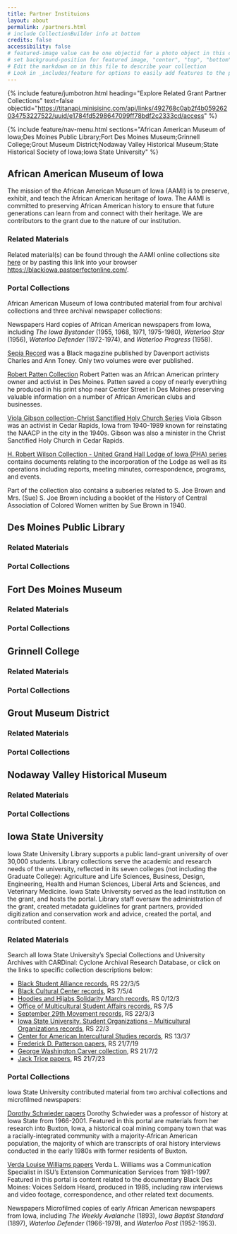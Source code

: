 ```yaml
---
title: Partner Instituions
layout: about
permalink: /partners.html
# include CollectionBuilder info at bottom
credits: false
accessibility: false
# featured-image value can be one objectid for a photo object in this collection, a relative path to an image in this project, or a full url to any image. If left blank, no featured image will appear at top of About page.
# set background-position for featured image, "center", "top", "bottom"
# Edit the markdown on in this file to describe your collection
# Look in _includes/feature for options to easily add features to the page
---
```


{% include feature/jumbotron.html heading="Explore Related Grant Partner Collections" text=false objectid="https://titanapi.minisisinc.com/api/links/492768c0ab2f4b059262034753227522/uuid/e1784fd5298647099ff78bdf2c2333cd/access" %} 

{% include feature/nav-menu.html sections="African American Museum of Iowa;Des Moines Public Library;Fort Des Moines Museum;Grinnell College;Grout Museum District;Nodaway Valley Historical Museum;State Historical Society of Iowa;Iowa State University" %}

## African American Museum of Iowa
The mission of the African American Museum of Iowa (AAMI) is to preserve, exhibit, and teach the African American heritage of Iowa. The AAMI is committed to preserving African American history to ensure that future generations can learn from and connect with their heritage. We are contributors to the grant due to the nature of our institution.

### Related Materials

Related material(s) can be found through the AAMI online collections site [here](https://blackiowa.pastperfectonline.com/) or by pasting this link into your browser https://blackiowa.pastperfectonline.com/.

### Portal Collections

African American Museum of Iowa contributed material from four archival collections and three archival newspaper collections:

Newspapers
Hard copies of African American newspapers from Iowa, including _The Iowa Bystander_ (1955, 1968, 1971, 1975-1980), _Waterloo Star_ (1956), _Waterloo Defender_ (1972-1974), and _Waterloo Progress_ (1958).

[Sepia Record](https://blackiowa.pastperfectonline.com/archive/50CF845B-8AE6-4158-8CA8-806169233910) was a Black magazine published by Davenport activists Charles and Ann Toney. Only two volumes were ever published.

[Robert Patten Collection](https://blackiowa.pastperfectonline.com/archive/5A202142-898F-4D00-A89C-149457523188)
Robert Patten was an African American printery owner and activist in Des Moines. Patten saved a copy of nearly everything he produced in his print shop near Center Street in Des Moines preserving valuable information on a number of African American clubs and businesses.

[Viola Gibson collection-Christ Sanctified Holy Church Series](https://blackiowa.pastperfectonline.com/archive/BBEEBE44-22C6-4EA5-82DD-007625716260)
Viola Gibson was an activist in Cedar Rapids, Iowa from 1940-1989 known for reinstating the NAACP in the city in the 1940s. Gibson was also a minister in the Christ Sanctified Holy Church in Cedar Rapids. 

[H. Robert Wilson Collection - United Grand Hall Lodge of Iowa (PHA) series](https://blackiowa.pastperfectonline.com/archive/F4BC093E-D5A2-4AF6-B3CF-922237352813) contains documents relating to the incorporation of the Lodge as well as its operations including reports, meeting minutes, correspondence, programs, and events. 

Part of the collection also contains a subseries related to S. Joe Brown and Mrs. (Sue) S. Joe Brown including a booklet of the History of Central Association of Colored Women written by Sue Brown in 1940.

## Des Moines Public Library

### Related Materials

### Portal Collections

## Fort Des Moines Museum

### Related Materials

### Portal Collections

## Grinnell College

### Related Materials

### Portal Collections

## Grout Museum District

### Related Materials

### Portal Collections

## Nodaway Valley Historical Museum

### Related Materials

### Portal Collections

## Iowa State University
Iowa State University Library supports a public land-grant university of over 30,000 students. Library collections serve the academic and research needs of the university, reflected in its seven colleges (not including the Graduate College): Agriculture and Life Sciences, Business, Design, Engineering, Health and Human Sciences, Liberal Arts and Sciences, and Veterinary Medicine. Iowa State University served as the lead institution on the grant, and hosts the portal. Library staff oversaw the administration of the grant, created metadata guidelines for grant partners, provided digitization and conservation work and advice, created the portal, and contributed content.

### Related Materials
Search all Iowa State University’s Special Collections and University Archives with CARDinal: Cyclone Archival Research Database, or click on the links to specific collection descriptions below:

* [Black Student Alliance records](https://n2t.net/ark:/87292/w9nk36b81), RS 22/3/5
* [Black Cultural Center records](https://n2t.net/ark:/87292/w9rx9v), RS 7/5/4
* [Hoodies and Hijabs Solidarity March records](https://n2t.net/ark:/87292/w91g0j18c), RS 0/12/3
* [Office of Multicultural Student Affairs records](https://n2t.net/ark:/87292/w9wn32), RS 7/5
* [September 29th Movement records](http://n2t.net/ark:/87292/w9ff3m02c), RS 22/3/3
* [Iowa State University. Student Organizations – Multicultural Organizations records](https://n2t.net/ark:/87292/w9tj89), RS 22/3
* [Center for American Intercultural Studies records](https://n2t.net/ark:/87292/w96n47), RS 13/37
* [Frederick D. Patterson papers](https://n2t.net/ark:/87292/w9mz29), RS 21/7/19
* [George Washington Carver collection](https://n2t.net/ark:/87292/w95z28), RS 21/7/2
* [Jack Trice papers](https://n2t.net/ark:/87292/w97r5z), RS 21/7/23

### Portal Collections
Iowa State University contributed material from two archival collections and microfilmed newspapers:

[Dorothy Schwieder papers](https://n2t.net/ark:/87292/w9tv24)
Dorothy Schwieder was a professor of history at Iowa State from 1966-2001. Featured in this portal are materials from her research into Buxton, Iowa, a historical coal mining company town that was a racially-integrated community with a majority-African American population, the majority of which are transcripts of oral history interviews conducted in the early 1980s with former residents of Buxton. 

[Verda Louise Williams papers](https://n2t.net/ark:/87292/w93j3w)
Verda L. Williams was a Communication Specialist in ISU’s Extension Communication Services from 1981-1997. Featured in this portal is content related to the documentary Black Des Moines: Voices Seldom Heard, produced in 1985, including raw interviews and video footage, correspondence, and other related text documents.

Newspapers
Microfilmed copies of early African American newspapers from Iowa, including _The Weekly Avalanche_ (1893), _Iowa Baptist Standard_ (1897), _Waterloo Defender_ (1966-1979), and _Waterloo Post_ (1952-1953).

<!-- <a href="https://www.example.com" target="_blank" class="btn btn-success">Grinnell College</a>

// <a href="https://www.example.com" target="_blank" class="btn btn-success">Grout Museum District</a>

// <a href="https://www.example.com" target="_blank" class="btn btn-success">Iowa State University</a>

// <a href="https://www.example.com" target="_blank" class="btn btn-success">State Historical Society of Iowa</a>

<div class="text-center">
  <img src="https://via.placeholder.com/140" class="rounded-circle" width="140" height="140" alt="Iowa State University" />
  <h2 class="mt-3">Iowa State University</h2>
  <p>Explore Iowa State.</p>
  <a href="https://www.iastate.edu" target="_blank" class="btn btn-success">Visit Iowa State</a>
</div>
-->
